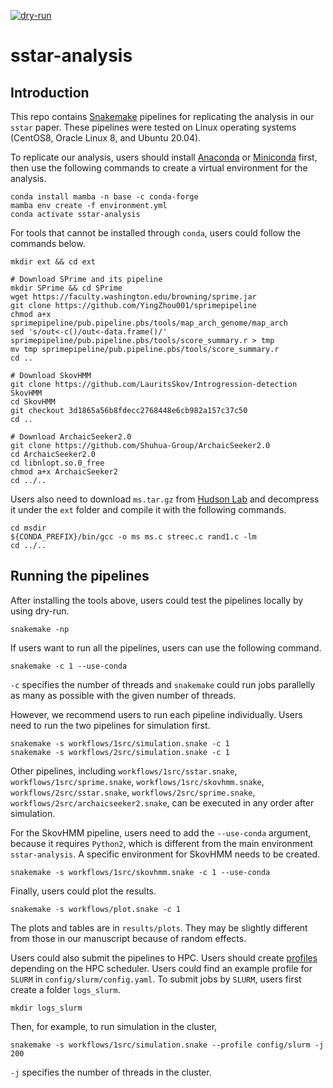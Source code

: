 [![dry-run](https://github.com/admixVIE/sstar-analysis/actions/workflows/dry-run.yml/badge.svg?branch=main)](https://github.com/admixVIE/sstar-analysis/actions)

# sstar-analysis

## Introduction

This repo contains [Snakemake](https://snakemake.readthedocs.io/en/stable/) pipelines for replicating the analysis in our `sstar` paper. These pipelines were tested on Linux operating systems (CentOS8, Oracle Linux 8, and Ubuntu 20.04).

To replicate our analysis, users should install [Anaconda](https://www.anaconda.com/) or [Miniconda](https://docs.conda.io/en/latest/miniconda.html) first, then use the following commands to create a virtual environment for the analysis.

	conda install mamba -n base -c conda-forge
	mamba env create -f environment.yml
	conda activate sstar-analysis

For tools that cannot be installed through `conda`, users could follow the commands below.

	mkdir ext && cd ext

	# Download SPrime and its pipeline
	mkdir SPrime && cd SPrime
	wget https://faculty.washington.edu/browning/sprime.jar
	git clone https://github.com/YingZhou001/sprimepipeline
	chmod a+x sprimepipeline/pub.pipeline.pbs/tools/map_arch_genome/map_arch
	sed 's/out<-c()/out<-data.frame()/' sprimepipeline/pub.pipeline.pbs/tools/score_summary.r > tmp
	mv tmp sprimepipeline/pub.pipeline.pbs/tools/score_summary.r
	cd ..

	# Download SkovHMM
	git clone https://github.com/LauritsSkov/Introgression-detection SkovHMM
	cd SkovHMM
	git checkout 3d1865a56b8fdecc2768448e6cb982a157c37c50
	cd ..

	# Download ArchaicSeeker2.0
	git clone https://github.com/Shuhua-Group/ArchaicSeeker2.0
	cd ArchaicSeeker2.0
	cd libnlopt.so.0_free
	chmod a+x ArchaicSeeker2
	cd ../..

Users also need to download `ms.tar.gz` from [Hudson Lab](http://home.uchicago.edu/~rhudson1/source/mksamples.html) and decompress it under the `ext` folder and compile it with the following commands.

	cd msdir
	${CONDA_PREFIX}/bin/gcc -o ms ms.c streec.c rand1.c -lm
	cd ../..

## Running the pipelines

After installing the tools above, users could test the pipelines locally by using dry-run.

	snakemake -np

If users want to run all the pipelines, users can use the following command.

	snakemake -c 1 --use-conda

`-c` specifies the number of threads and `snakemake` could run jobs parallelly as many as possible with the given number of threads.

However, we recommend users to run each pipeline individually. Users need to run the two pipelines for simulation first.

	snakemake -s workflows/1src/simulation.snake -c 1
	snakemake -s workflows/2src/simulation.snake -c 1

Other pipelines, including `workflows/1src/sstar.snake`, `workflows/1src/sprime.snake`, `workflows/1src/skovhmm.snake`, `workflows/2src/sstar.snake`, `workflows/2src/sprime.snake`, `workflows/2src/archaicseeker2.snake`, can be executed in any order after simulation.

For the SkovHMM pipeline, users need to add the `--use-conda` argument, because it requires `Python2`, which is different from the main environment `sstar-analysis`. A specific environment for SkovHMM needs to be created.

	snakemake -s workflows/1src/skovhmm.snake -c 1 --use-conda

Finally, users could plot the results.

	snakemake -s workflows/plot.snake -c 1

The plots and tables are in `results/plots`. They may be slightly different from those in our manuscript because of random effects.

Users could also submit the pipelines to HPC. Users should create [profiles](https://snakemake.readthedocs.io/en/stable/executing/cli.html#profiles) depending on the HPC scheduler. Users could find an example profile for `SLURM` in `config/slurm/config.yaml`. To submit jobs by `SLURM`, users first create a folder `logs_slurm`.

	mkdir logs_slurm
	
Then, for example, to run simulation in the cluster,

	snakemake -s workflows/1src/simulation.snake --profile config/slurm -j 200 

`-j` specifies the number of threads in the cluster.
